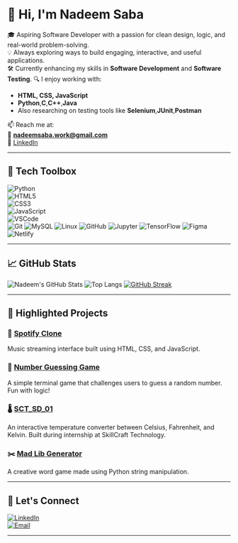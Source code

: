 # 👋 Hi, I'm Nadeem Saba

🎓 Aspiring Software Developer with a passion for clean design, logic, and real-world problem-solving.  
💡 Always exploring ways to build engaging, interactive, and useful applications.  
🛠️ Currently enhancing my skills in **Software Development** and **Software Testing**.
🔍 I enjoy working with:
- **HTML, CSS, JavaScript**
- **Python**,**C**,**C++**,**Java**
- Also researching on testing tools like **Selenium**,**JUnit**,**Postman**

📫 Reach me at:  
📧 **nadeemsaba.work@gmail.com**  
🔗 [LinkedIn](https://www.linkedin.com/in/nadeemsaba/)

---

## 🧰 Tech Toolbox

![Python](https://img.shields.io/badge/-Python-black?style=flat-square&logo=python)  
![HTML5](https://img.shields.io/badge/-HTML5-E34F26?style=flat-square&logo=html5&logoColor=white)  
![CSS3](https://img.shields.io/badge/-CSS3-1572B6?style=flat-square&logo=css3)  
![JavaScript](https://img.shields.io/badge/-JavaScript-black?style=flat-square&logo=javascript)  
![VSCode](https://img.shields.io/badge/-VSCode-007ACC?style=flat-square&logo=visual-studio-code)  
![Git](https://img.shields.io/badge/-Git-F05032?style=flat-square&logo=git&logoColor=white)
![MySQL](https://img.shields.io/badge/MySQL-4479A1?style=for-the-badge&logo=mysql&logoColor=white)
![Linux](https://img.shields.io/badge/Linux-FCC624?style=for-the-badge&logo=linux&logoColor=black)
![GitHub](https://img.shields.io/badge/GitHub-181717?style=for-the-badge&logo=github&logoColor=white)
![Jupyter](https://img.shields.io/badge/Jupyter-F37626?style=for-the-badge&logo=jupyter&logoColor=white)
![TensorFlow](https://img.shields.io/badge/TensorFlow-FF6F00?style=for-the-badge&logo=tensorflow&logoColor=white)
![Figma](https://img.shields.io/badge/Figma-F24E1E?style=for-the-badge&logo=figma&logoColor=white)
![Netlify](https://img.shields.io/badge/Netlify-00C7B7?style=for-the-badge&logo=netlify&logoColor=white)



---

## 📈 GitHub Stats

![Nadeem's GitHub Stats](https://github-readme-stats.vercel.app/api?username=Nadeemsaba&show_icons=true&theme=radical)
![Top Langs](https://github-readme-stats.vercel.app/api/top-langs/?username=Nadeemsaba&layout=compact&theme=radical)
[![GitHub Streak](https://streak-stats.demolab.com?user=Nadeemsaba&theme=radical&hide_border=true)](https://git.io/streak-stats)

---

## 📌 Highlighted Projects

### 🎵 [Spotify Clone](https://github.com/Nadeemsaba/Spotify-clone)
Music streaming interface built using HTML, CSS, and JavaScript.

### 🔢 [Number Guessing Game](https://github.com/Nadeemsaba/Number-Guessing)
A simple terminal game that challenges users to guess a random number. Fun with logic!

### 🌡️ [SCT_SD_01](https://github.com/Nadeemsaba/SCT_SD_01)
An interactive temperature converter between Celsius, Fahrenheit, and Kelvin. Built during internship at SkillCraft Technology.

### ✂️ [Mad Lib Generator](https://github.com/Nadeemsaba/Mad-Lib-Generator)
A creative word game made using Python string manipulation.

---

## 🤝 Let's Connect

[![LinkedIn](https://img.shields.io/badge/-LinkedIn-blue?style=flat-square&logo=linkedin)](https://www.linkedin.com/in/nadeemsaba/)  
[![Email](https://img.shields.io/badge/-Email-D14836?style=flat-square&logo=gmail&logoColor=white)](mailto:nadeemsaba.work@gmail.com)

---
